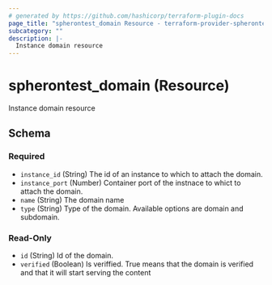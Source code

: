 ```yaml
---
# generated by https://github.com/hashicorp/terraform-plugin-docs
page_title: "spherontest_domain Resource - terraform-provider-spherontest"
subcategory: ""
description: |-
  Instance domain resource
---
```


# spherontest_domain (Resource)

Instance domain resource



<!-- schema generated by tfplugindocs -->
## Schema

### Required

- `instance_id` (String) The id of an instance to which to attach the domain.
- `instance_port` (Number) Container port of the instnace to whict to attach the domain.
- `name` (String) The domain name
- `type` (String) Type of the domain. Available options are domain and subdomain.

### Read-Only

- `id` (String) Id of the domain.
- `verified` (Boolean) Is veriffied. True means that the domain is verified and that it will start serving the content


